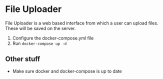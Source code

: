 # File Uploader
File Uploader is a web based interface from which a user can upload files. These will be saved on the server.

1. Configure the docker-compose.yml file
2. Run `docker-compose up -d`

## Other stuff
* Make sure docker and docker-compose is up to date
